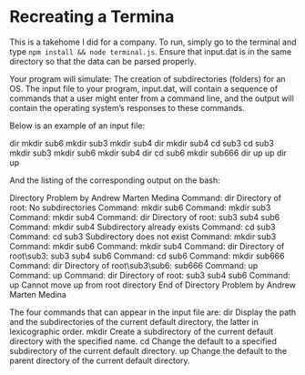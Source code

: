 # Recreating a Termina
This is a takehome I did for a company. To run, simply go to the terminal and type `npm install && node terminal.js`. Ensure that input.dat is in the same directory so that the data can be parsed properly.



Your program will simulate:
The creation of subdirectories (folders) for an OS. The input file to your program, input.dat, will contain a sequence of commands that a user might enter from a command line, and the output will contain the operating system’s responses to these commands.

Below is an example of an input file:

dir
mkdir sub6
mkdir sub3
mkdir sub4
dir
mkdir sub4
cd sub3
cd sub3
mkdir sub3
mkdir sub6
mkdir sub4
dir
cd sub6
mkdir sub666
dir
up
up
dir
up

And the listing of the corresponding output on the bash:

Directory Problem by Andrew Marten Medina
Command: dir
Directory of root:
No subdirectories
Command: mkdir sub6
Command: mkdir sub3
Command: mkdir sub4
Command: dir
Directory of root:
sub3 sub4 sub6
Command: mkdir sub4
Subdirectory already exists
Command: cd sub3
Command: cd sub3
Subdirectory does not exist
Command: mkdir sub3
Command: mkdir sub6
Command: mkdir sub4
Command: dir
Directory of root\sub3:
sub3 sub4 sub6
Command: cd sub6
Command: mkdir sub666
Command: dir
Directory of root\sub3\sub6:
sub666
Command: up
Command: up
Command: dir
Directory of root:
sub3 sub4 sub6
Command: up
Cannot move up from root directory
End of Directory Problem by Andrew Marten Medina

The four commands that can appear in the input file are:
dir          Display the path and the subdirectories of the current default directory, the latter in lexicographic order.
mkdir <name> Create a subdirectory of the current default directory with the specified name.
cd <name>    Change the default to a specified subdirectory of the current default directory.
up           Change the default to the parent directory of the current default directory.
